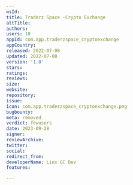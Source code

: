 ```yaml
---
wsId: 
title: Traderz Space -Crypto Exchange
altTitle: 
authors: 
users: 10
appId: com.app.traderzspace_cryptoexchange
appCountry: 
released: 2022-07-08
updated: 2022-07-08
version: '1.0'
stars: 
ratings: 
reviews: 
size: 
website: 
repository: 
issue: 
icon: com.app.traderzspace_cryptoexchange.png
bugbounty: 
meta: removed
verdict: fewusers
date: 2023-09-28
signer: 
reviewArchive: 
twitter: 
social: 
redirect_from: 
developerName: Linx GC Dev
features: 

---
```


